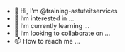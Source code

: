 - 👋 Hi, I’m @training-astuteitservices
- 👀 I’m interested in ...
- 🌱 I’m currently learning ...
- 💞️ I’m looking to collaborate on ...
- 📫 How to reach me ...

<!---
training-astuteitservices/training-astuteitservices is a ✨ special ✨ repository because its `README.md` (this file) appears on your GitHub profile.
You can click the Preview link to take a look at your changes.
This is our UI training repo.
--->
